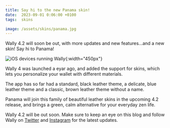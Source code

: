 ```yaml
---
title: Say hi to the new Panama skin!
date:  2023-09-01 0:06:00 +0100
tags:  skins

image: /assets/skins/panama.jpg
---
```


Wally 4.2 will soon be out, with more updates and new features...and a new skin! Say hi to Panama!

![iOS devices running Wally]({{page.image}} "Wally 4.0"){:width="450px"}

Wally 4 was launched a eyar ago, and added the support for skins, which lets you personalize your wallet with different materials.

The app has so far had a standard, black leather theme, a delicate, blue leather theme and a classic, brown leather theme without a name.

Panama will join this family of beautiful leather skins in the upcoming 4.2 release, and brings a green, calm alternative for your everyday zen life.

Wally 4.2 will be out soon. Make sure to keep an eye on this blog and follow Wally on [Twitter]({{site.twitter_url}}) and [Instagram]({{site.instagram_url}}) for the latest updates.